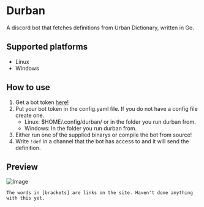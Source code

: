 # Durban

A discord bot that fetches definitions from Urban Dictionary, written in Go.

## Supported platforms
- Linux
- Windows

## How to use
1.  Get a bot token [here!](https://discordapp.com/developers/applications/)
2.  Put your bot token in the config.yaml file. If you do not have a config file create one.
    - Linux: $HOME/.config/durban/ or in the folder you run durban from.
    - Windows: In the folder you run durban from.
3.  Either run one of the supplied binarys or compile the bot from source!
4.  Write `!def` in a channel that the bot has access to and it will send the definition.

## Preview
![Image](https://i.gyazo.com/07aed7320306fe6925d983d37426dc12.png)

    The words in [brackets] are links on the site. Haven't done anything with this yet.
